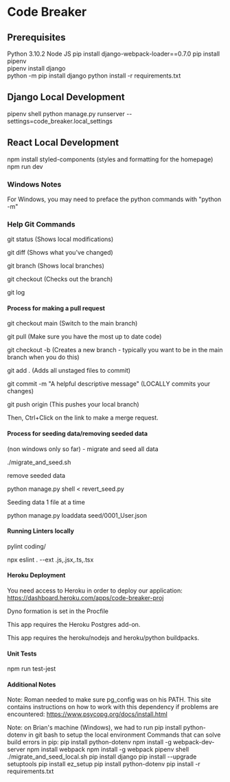 # Code Breaker
 
## Prerequisites 

Python 3.10.2
Node JS
pip install django-webpack-loader==0.7.0
pip install pipenv  
pipenv install django  
    python -m pip install django
    python install -r requirements.txt
    
## Django Local Development

pipenv shell
python manage.py runserver --settings=code_breaker.local_settings

## React Local Development
npm install styled-components (styles and formatting for the homepage)
npm run dev

### Windows Notes

For Windows, you may need to preface the python commands with "python -m"

### Help Git Commands

git status (Shows local modifications)

git diff (Shows what you've changed)

git branch (Shows local branches)

git checkout <branch-name> (Checks out the branch)

git log

#### Process for making a pull request

git checkout main (Switch to the main branch)

git pull (Make sure you have the most up to date code)

git checkout -b <branch-name> (Creates a new branch - typically you want to be in the main branch when you do this)

git add . (Adds all unstaged files to commit)

git commit -m "A helpful descriptive message" (LOCALLY commits your changes)
 
git push origin <new-branch-name> (This pushes your local branch)
 
Then, Ctrl+Click on the link to make a merge request. 


#### Process for seeding data/removing seeded data 

(non windows only so far) - migrate and seed all data

./migrate_and_seed.sh 

remove seeded data

python manage.py shell < revert_seed.py

Seeding data 1 file at a time

python manage.py loaddata seed/0001_User.json

#### Running Linters locally

pylint coding/

npx eslint . --ext .js,.jsx,.ts,.tsx

#### Heroku Deployment

You need access to Heroku in order to deploy our application: https://dashboard.heroku.com/apps/code-breaker-proj

Dyno formation is set in the Procfile

This app requires the Heroku Postgres add-on.

This app requires the heroku/nodejs and heroku/python buildpacks. 

#### Unit Tests
npm run test-jest

#### Additional Notes

Note: Roman needed to make sure pg_config was on his PATH. This site contains instructions on how to work with this dependency if problems are encountered: https://www.psycopg.org/docs/install.html

Note: on Brian's machine (Windows), we had to run pip install python-dotenv in git bash to setup the local environment
   Commands that can solve build errors in pip: 
                pip install python-dotenv
                npm install -g webpack-dev-server
                npm install webpack 
                npm install -g webpack
                pipenv shell
                ./migrate_and_seed_local.sh
                pip install django
                pip install --upgrade setuptools
                pip install ez_setup
                pip install python-dotenv
                pip install -r requirements.txt
